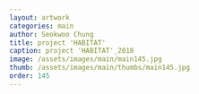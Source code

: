 ```yaml
---
layout: artwork 
categories: main 
author: Seokwoo Chung 
title: project 'HABITAT' 
caption: project 'HABITAT'_2018 
image: /assets/images/main/main145.jpg 
thumb: /assets/images/main/thumbs/main145.jpg 
order: 145 
---
```

